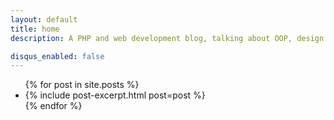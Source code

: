 ```yaml
---
layout: default
title: home
description: A PHP and web development blog, talking about OOP, design patterns, software architecture and the programming industry

disqus_enabled: false
---
```


<ul class="no-list-icon no-padding">
  {% for post in site.posts %}
    <li>
      {% include post-excerpt.html post=post %}
    </li>
  {% endfor %}
</ul>
